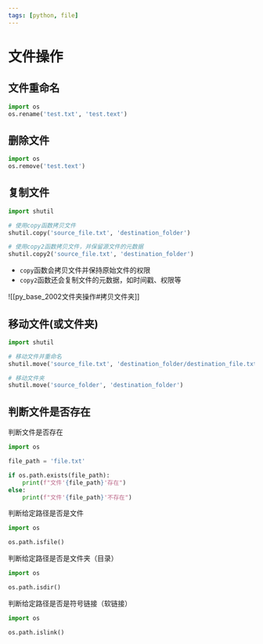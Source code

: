 ```yaml
---
tags: [python, file]
---
```

# 文件操作

## 文件重命名

```python
import os
os.rename('test.txt', 'test.text')
```

## 删除文件

```python
import os
os.remove('test.text')
```

## 复制文件

```python
import shutil

# 使用copy函数拷贝文件
shutil.copy('source_file.txt', 'destination_folder')

# 使用copy2函数拷贝文件，并保留源文件的元数据
shutil.copy2('source_file.txt', 'destination_folder')
```

- `copy`函数会拷贝文件并保持原始文件的权限
- `copy2`函数还会复制文件的元数据，如时间戳、权限等

![[py_base_2002文件夹操作#拷贝文件夹]]

## 移动文件(或文件夹)

```python
import shutil

# 移动文件并重命名 
shutil.move('source_file.txt', 'destination_folder/destination_file.txt')

# 移动文件夹
shutil.move('source_folder', 'destination_folder')

```

## 判断文件是否存在

判断文件是否存在

```python
import os

file_path = 'file.txt'

if os.path.exists(file_path):
    print(f"文件'{file_path}'存在")
else:
    print(f"文件'{file_path}'不存在")
```

判断给定路径是否是文件

```python
import os

os.path.isfile()
```

判断给定路径是否是文件夹（目录）

```python
import os

os.path.isdir()
```

判断给定路径是否是符号链接（软链接）

```python
import os

os.path.islink()
```


